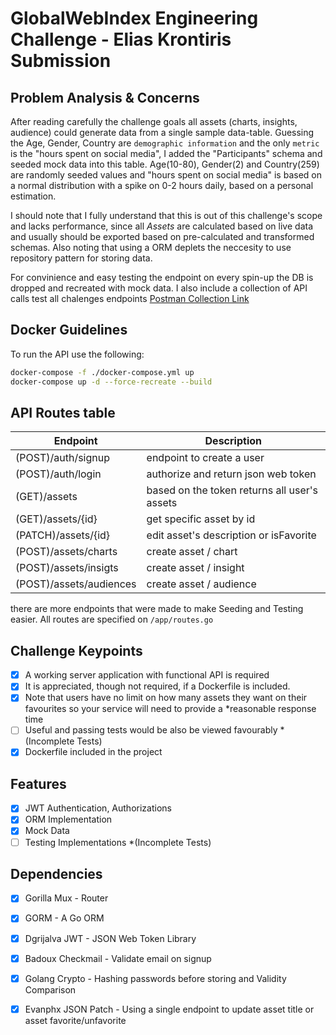 # GlobalWebIndex Engineering Challenge - Elias Krontiris Submission

## Problem Analysis & Concerns

After reading carefully the challenge goals all assets (charts, insights, audience) could generate data from a single sample data-table. Guessing the Age, Gender, Country are `demographic information` and the only `metric` is the "hours spent on social media", I added the "Participants" schema and seeded mock data into this table.
Age(10-80), Gender(2) and Country(259) are randomly seeded values and "hours spent on social media" is based on a normal distribution with a spike on 0-2 hours daily, based on a personal estimation.

I should note that I fully understand that this is out of this challenge's scope and lacks performance, since all *Assets* are calculated based on live data and usually should be exported based on pre-calculated and transformed schemas.
Also noting that using a ORM deplets the neccesity to use repository pattern for storing data.

For convinience and easy testing the endpoint on every spin-up the DB is dropped and recreated with mock data.
I also include a collection of API calls test all chalenges endpoints [Postman Collection Link](https://www.getpostman.com/collections/dd8e929f0dd1124fbb3a)

## Docker Guidelines

To run the API use the following:

```bash
docker-compose -f ./docker-compose.yml up
docker-compose up -d --force-recreate --build
```

## API Routes table

Endpoint                                        | Description
------------                                    | -------------
(POST)/auth/signup                              | endpoint to create a user
(POST)/auth/login                               | authorize and return json web token
(GET)/assets                                    | based on the token returns all user's assets
(GET)/assets/{id}                               | get specific asset by id
(PATCH)/assets/{id}                             | edit asset's description or isFavorite
(POST)/assets/charts                            | create asset / chart
(POST)/assets/insigts                           | create asset / insight
(POST)/assets/audiences                         | create asset / audience



there are more endpoints that were made to make Seeding and Testing easier. All routes are specified on `/app/routes.go`

## Challenge Keypoints

- [x] A working server application with functional API is required
- [x] It is appreciated, though not required, if a Dockerfile is included.
- [x] Note that users have no limit on how many assets they want on their favourites so your service will need to provide a *reasonable response time
- [ ] Useful and passing tests would be also be viewed favourably *(Incomplete Tests)
- [x] Dockerfile included in the project

## Features

- [x] JWT Authentication, Authorizations
- [x] ORM Implementation
- [x] Mock Data
- [ ] Testing Implementations *(Incomplete Tests)

## Dependencies

- [x] Gorilla Mux - Router
- [x] GORM - A Go ORM
- [x] Dgrijalva JWT - JSON Web Token Library
- [x] Badoux Checkmail - Validate email on signup
- [x] Golang Crypto - Hashing passwords before storing  and Validity Comparison
- [x] Evanphx JSON Patch - Using a single endpoint to update asset title or asset favorite/unfavorite

